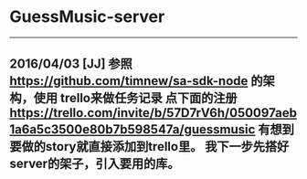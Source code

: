 # GuessMusic-server
----------
2016/04/03
[JJ]  参照 https://github.com/timnew/sa-sdk-node 的架构，使用 trello来做任务记录
点下面的注册
https://trello.com/invite/b/57D7rV6h/050097aeb1a6a5c3500e80b7b598547a/guessmusic
有想到要做的story就直接添加到trello里。
我下一步先搭好server的架子，引入要用的库。
----------
